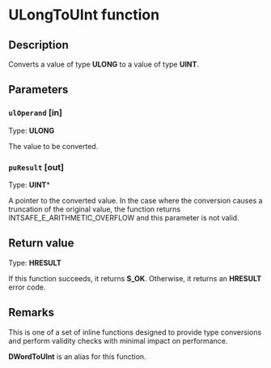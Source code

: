 # ULongToUInt function

## Description

Converts a value of type **ULONG** to a value of type **UINT**.

## Parameters

### `ulOperand` [in]

Type: **ULONG**

The value to be converted.

### `puResult` [out]

Type: **UINT***

A pointer to the converted value. In the case where the conversion causes a truncation of the original value, the function returns INTSAFE_E_ARITHMETIC_OVERFLOW and this parameter is not valid.

## Return value

Type: **HRESULT**

If this function succeeds, it returns **S_OK**. Otherwise, it returns an **HRESULT** error code.

## Remarks

This is one of a set of inline functions designed to provide type conversions and perform validity checks with minimal impact on performance.

**DWordToUInt** is an alias for this function.